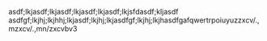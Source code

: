 asdf;lkjasdf;lkjasdf;lkjasdf;lkjasdf;lkjsfdasdf;kljasdf
asdfgf;lkjhj;lkjhhj;lkjasdf;lkjhj;lkjasdfgf;lkjhj;lkjhasdfgafqwertrpoiuyuzzxcv/.,mzxcv/.,mn/zxcvbv3